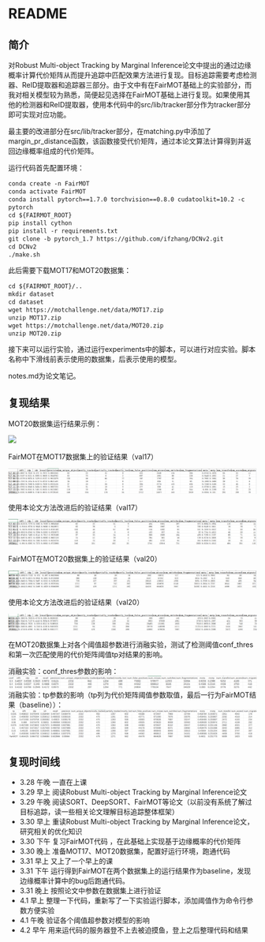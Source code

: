 # README
## 简介
对Robust Multi-object Tracking by Marginal Inference论文中提出的通过边缘概率计算代价矩阵从而提升追踪中匹配效果方法进行复现。目标追踪需要考虑检测器、ReID提取器和追踪器三部分。由于文中有在FairMOT基础上的实验部分，而我对相关模型较为熟悉，简便起见选择在FairMOT基础上进行复现。如果使用其他的检测器和ReID提取器，使用本代码中的src/lib/tracker部分作为tracker部分即可实现对应功能。

最主要的改进部分在src/lib/tracker部分，在matching.py中添加了margin_pr_distance函数，该函数接受代价矩阵，通过本论文算法计算得到并返回边缘概率组成的代价矩阵。

运行代码首先配置环境：
```shell
conda create -n FairMOT
conda activate FairMOT
conda install pytorch==1.7.0 torchvision==0.8.0 cudatoolkit=10.2 -c pytorch
cd ${FAIRMOT_ROOT}
pip install cython
pip install -r requirements.txt
git clone -b pytorch_1.7 https://github.com/ifzhang/DCNv2.git
cd DCNv2
./make.sh
```
此后需要下载MOT17和MOT20数据集：
```shell
cd ${FAIRMOT_ROOT}/..
mkdir dataset
cd dataset
wget https://motchallenge.net/data/MOT17.zip
unzip MOT17.zip
wget https://motchallenge.net/data/MOT20.zip
unzip MOT20.zip
```
接下来可以运行实验，通过运行experiments中的脚本，可以进行对应实验。脚本名称中下滑线前表示使用的数据集，后表示使用的模型。

notes.md为论文笔记。
## 复现结果
MOT20数据集运行结果示例：

![](assets/MOT20_01.gif)

FairMOT在MOT17数据集上的验证结果（val17）

![](/assets/fairmot_mot17.png)

使用本论文方法改进后的验证结果（val17）

![](/assets/marginal_pr_mot17.png)

FairMOT在MOT20数据集上的验证结果（val20）

![](/assets/fairmot_mot20.png)

使用本论文方法改进后的验证结果（val20）

![](/assets/marginal_pr_mot20.png)

在MOT20数据集上对各个阈值超参数进行消融实验，测试了检测阈值conf_thres和第一次匹配使用的代价矩阵阈值tp对结果的影响。

消融实验：conf_thres参数的影响：
![](/assets/conf_ablation.png)
消融实验：tp参数的影响（tp列为代价矩阵阈值参数取值，最后一行为FairMOT结果（baseline））：
![](/assets/tp_ablation.png)
## 复现时间线
- 3.28 午晚 一直在上课
- 3.29 早上 阅读Robust Multi-object Tracking by Marginal Inference论文
- 3.29 午晚 阅读SORT、DeepSORT、FairMOT等论文（以前没有系统了解过目标追踪，读一些相关论文理解目标追踪整体框架）
- 3.30 早上 重读Robust Multi-object Tracking by Marginal Inference论文，研究相关的优化知识
- 3.30 下午 复习FairMOT代码 ，在此基础上实现基于边缘概率的代价矩阵
- 3.30 晚上 准备MOT17、MOT20数据集，配置好运行环境，跑通代码
- 3.31 早上 又上了一个早上的课
- 3.31 下午 运行得到FairMOT在两个数据集上的运行结果作为baseline，发现边缘概率计算中的bug后跑通代码。
- 3.31 晚上 按照论文中参数在数据集上进行验证
- 4.1 早上 整理一下代码，重新写了一下实验运行脚本，添加阈值作为命令行参数方便实验
- 4.1 午晚 验证各个阈值超参数对模型的影响
- 4.2 早午 用来运代码的服务器登不上去被迫摸鱼，登上之后整理代码和结果